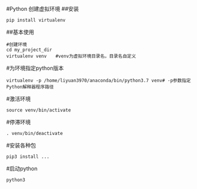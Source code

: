#Python 创建虚拟环境
##安装
```shell
pip install virtualenv
```
##基本使用
```shell
#创建环境
cd my_project_dir
virtualenv venv　　#venv为虚拟环境目录名，目录名自定义
```
#为环境指定python版本

```shell
virtualenv -p /home/liyuan3970/anaconda/bin/python3.7 venv# -p参数指定Python解释器程序路径
```

#激活环境
```shell
source venv/bin/activate
```

#停滞环境
```shell
. venv/bin/deactivate
```

#安装各种包
```shell
pip3 install ...
```

#启动python
```shell
python3 

```


